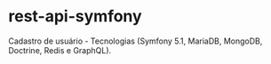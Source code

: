 # rest-api-symfony
Cadastro de usuário - Tecnologias (Symfony 5.1, MariaDB, MongoDB, Doctrine, Redis e GraphQL).

